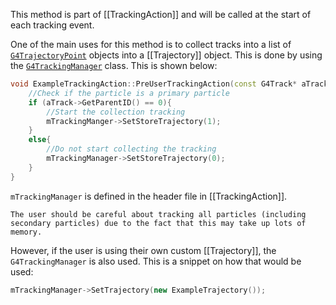 This method is part of [[TrackingAction]] and will be called at the start of each tracking event.

One of the main uses for this method is to collect tracks into a list of [`G4TrajectoryPoint`](https://gitlab.cern.ch/geant4/geant4/-/blob/master/source/tracking/include/G4TrajectoryPoint.hh) objects into a [[Trajectory]] object. This is done by using the [`G4TrackingManager`](https://gitlab.cern.ch/geant4/geant4/-/blob/master/source/tracking/include/G4TrackingManager.hh) class. This is shown below:
```cpp
void ExampleTrackingAction::PreUserTrackingAction(const G4Track* aTrack){
	//Check if the particle is a primary particle
	if (aTrack->GetParentID() == 0){
		//Start the collection tracking
		mTrackingManger->SetStoreTrajectory(1);
	}
	else{
		//Do not start collecting the tracking
		mTrackingManager->SetStoreTrajectory(0);
	}
}
```
`mTrackingManager` is defined in the header file in [[TrackingAction]].

```ad-warning
The user should be careful about tracking all particles (including secondary particles) due to the fact that this may take up lots of memory.
```
However, if the user is using their own custom [[Trajectory]], the `G4TrackingManager` is also used. This is a snippet on how that would be used:
```cpp
mTrackingManager->SetTrajectory(new ExampleTrajectory());
```
